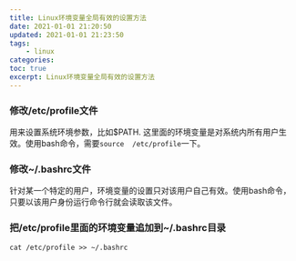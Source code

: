 ```yaml
---
title: Linux环境变量全局有效的设置方法
date: 2021-01-01 21:20:50
updated: 2021-01-01 21:23:50
tags: 
    - linux
categories: 
toc: true
excerpt: Linux环境变量全局有效的设置方法
---
```


### 修改/etc/profile文件

用来设置系统环境参数，比如$PATH. 这里面的环境变量是对系统内所有用户生效。使用bash命令，需要`source  /etc/profile`一下。


### 修改~/.bashrc文件
针对某一个特定的用户，环境变量的设置只对该用户自己有效。使用bash命令，只要以该用户身份运行命令行就会读取该文件。

### 把/etc/profile里面的环境变量追加到~/.bashrc目录
```
cat /etc/profile >> ~/.bashrc
```



